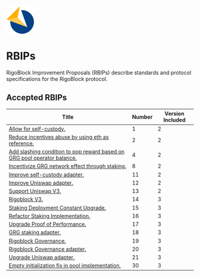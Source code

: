 <img src="https://raw.githubusercontent.com/RigoBlock/PR/master/new-logos/RigoBlock-logo-1000x1000.png" width="75px" >

# RBIPs

RigoBlock Improvement Proposals (RBIPs) describe standards and protocol specifications for the RigoBlock protocol.

## Accepted RBIPs

| Title                                                                                                                       | Number | Version Included |
| --------------------------------------------------------------------------------------------------------------------------- | ------ | ---------------- |
| [Allow for self-custody.](https://github.com/RigoBlock/RBIPs/issues/1)                    | 1     | 2                |
| [Reduce incentives abuse by using eth as reference.](https://github.com/RigoBlock/RBIPs/issues/2)                    | 2     | 2                |
| [Add slashing condition to pop reward based on GRG pool operator balance.](https://github.com/RigoBlock/RBIPs/issues/4)                    | 4     | 2                |
| [Incentivize GRG network effect through staking.](https://github.com/RigoBlock/RBIPs/issues/8)                    | 8     | 2                |
| [Improve self-custody adapter.](https://github.com/RigoBlock/RBIPs/issues/11)                    | 11     | 2                |
| [Improve Uniswap adapter.](https://github.com/RigoBlock/RBIPs/issues/12)                    | 12     | 2                |
| [Support Uniswap V3.](https://github.com/RigoBlock/RBIPs/issues/13)                    | 13     | 2                |
| [Rigoblock V3.](https://github.com/RigoBlock/RBIPs/issues/14)                    | 14     | 3                |
| [Staking Deployment Constant Upgrade.](https://github.com/RigoBlock/RBIPs/issues/15)                    | 15     | 3                |
| [Refactor Staking Implementation.](https://github.com/RigoBlock/RBIPs/issues/16)                    | 16     | 3                |
| [Upgrade Proof of Performance.](https://github.com/RigoBlock/RBIPs/issues/17)                    | 17     | 3                |
| [GRG staking adapter.](https://github.com/RigoBlock/RBIPs/issues/18)                    | 18     | 3                |
| [Rigoblock Governance.](https://github.com/RigoBlock/RBIPs/issues/19)                    | 19     | 3                |
| [Rigoblock Governance adapter.](https://github.com/RigoBlock/RBIPs/issues/20)                    | 20     | 3                |
| [Upgrade Uniswap adapter.](https://github.com/RigoBlock/RBIPs/issues/21)                    | 21     | 3                |
| [Empty initialization fix in pool implementation.](https://github.com/RigoBlock/RBIPs/issues/30)                    | 30     | 3                |
